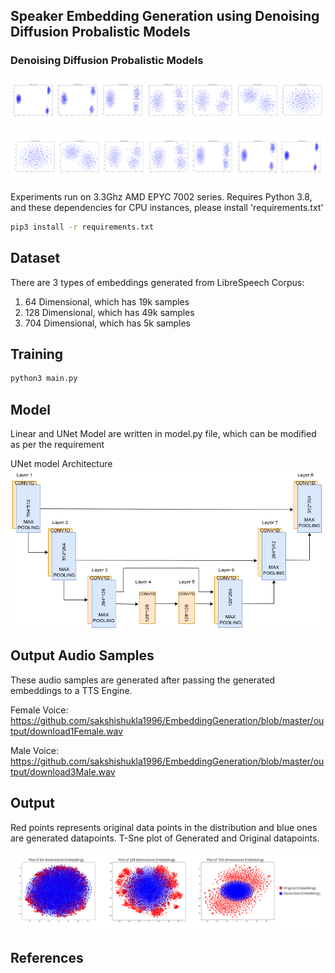 ## Speaker Embedding Generation using Denoising Diffusion Probalistic Models

### Denoising Diffusion Probalistic Models
![Forward Noise](./figures/Forward_noise.png)

![Backward Noise](./figures/backward_noise.png)

Experiments run on 3.3Ghz AMD EPYC 7002 series. Requires Python 3.8, and these dependencies for CPU instances, please install 'requirements.txt'

```bash
pip3 install -r requirements.txt
```

## Dataset

There are 3 types of embeddings generated from LibreSpeech Corpus: 
1. 64 Dimensional, which has 19k samples
2. 128 Dimensional, which has 49k samples
3. 704 Dimensional, which has 5k samples

## Training
```bash
python3 main.py
```

## Model

Linear and UNet Model are written in model.py file, which can be modified as per the requirement

UNet model Architecture
![UNet Architecture](./figures/Unet.drawio.png)
## Output Audio Samples
These audio samples are generated after passing the generated embeddings to a TTS Engine. 


Female Voice:  
https://github.com/sakshishukla1996/EmbeddingGeneration/blob/master/output/download1Female.wav

Male Voice: 
https://github.com/sakshishukla1996/EmbeddingGeneration/blob/master/output/download3Male.wav

## Output
Red points represents original data points in the distribution and blue ones are generated datapoints. 
T-Sne plot of Generated and Original datapoints. 

![Plot](./figures/TSNE-Based%202D%20Plot%20of%2064%20dimensional%20Embeddings.png)

## References






